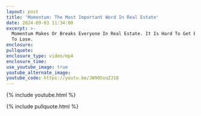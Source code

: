```yaml
---
layout: post
title: 'Momentum: The Most Important Word In Real Estate'
date: 2024-09-03 11:34:00
excerpt: >-
  Momentum Makes Or Breaks Everyone In Real Estate. It Is Hard To Get But Easy
  To Lose. 
enclosure:
pullquote:
enclosure_type: video/mp4
enclosure_time:
use_youtube_image: true
youtube_alternate_image:
youtube_code: https://youtu.be/JW905ouZJ18
---
```

{% include youtube.html %}

{% include pullquote.html %}